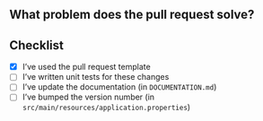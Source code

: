 <!--Thanks for contributing to Notify.gov.au. Using this template to write your pull request message will help get it merged as soon as possible. -->

## What problem does the pull request solve?

<!--- Describe why you’re making this change -->

## Checklist

<!--- All of the following are normally needed. Don’t worry if you haven’t done them or don’t know how – someone from the Notify team will be able to help. -->

- [x] I’ve used the pull request template
- [ ] I’ve written unit tests for these changes
- [ ] I’ve update the documentation (in `DOCUMENTATION.md`)
- [ ] I’ve bumped the version number (in `src/main/resources/application.properties`)

